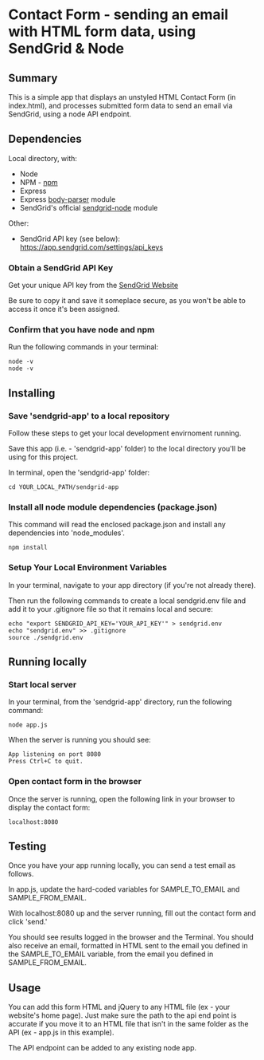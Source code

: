 # Contact Form - sending an email with HTML form data, using SendGrid & Node

## Summary

This is a simple app that displays an unstyled HTML Contact Form (in index.html), and processes submitted form data to send an email via SendGrid, using a node API endpoint.


## Dependencies

Local directory, with:
* Node
* NPM - [npm](https://www.npmjs.com/get-npm)
* Express
* Express [body-parser](https://www.npmjs.com/package/body-parser) module
* SendGrid's official [sendgrid-node](https://github.com/sendgrid/sendgrid-nodejs) module

Other:
* SendGrid API key (see below): https://app.sendgrid.com/settings/api_keys

### Obtain a SendGrid API Key

Get your unique API key from the [SendGrid Website](https://app.sendgrid.com/login?redirect_to=%2Fsettings%2Fapi_keys)

Be sure to copy it and save it someplace secure, as you won't be able to access it once it's been assigned.


### Confirm that you have node and npm

Run the following commands in your terminal:

```
node -v
node -v
```

## Installing

### Save 'sendgrid-app' to a local repository

Follow these steps to get your local development envirnoment running.

Save this app (i.e. - 'sendgrid-app' folder) to the local directory you'll be using for this project.

In terminal, open the 'sendgrid-app' folder:

```
cd YOUR_LOCAL_PATH/sendgrid-app
```

### Install all node module dependencies (package.json)

This command will read the enclosed package.json and install any dependencies into 'node_modules'.

```
npm install
```

### Setup Your Local Environment Variables

In your terminal, navigate to your app directory (if you're not already there).

Then run the following commands to create a local sendgrid.env file and add it to your .gitignore file so that it remains local and secure:

```
echo "export SENDGRID_API_KEY='YOUR_API_KEY'" > sendgrid.env
echo "sendgrid.env" >> .gitignore
source ./sendgrid.env

```


## Running locally

### Start local server

In your terminal, from the 'sendgrid-app' directory, run the following command:

```
node app.js

```

When the server is running you should see:

```
App listening on port 8080
Press Ctrl+C to quit.
```

### Open contact form in the browser

Once the server is running, open the following link in your browser to display the contact form:

```
localhost:8080

```

## Testing

Once you have your app running locally, you can send a test email as follows.

In app.js, update the hard-coded variables for SAMPLE_TO_EMAIL and SAMPLE_FROM_EMAIL.

With localhost:8080 up and the server running, fill out the contact form and click 'send.'

You should see results logged in the browser and the Terminal.  You should also receive an email, formatted in HTML sent to the email you defined in the SAMPLE_TO_EMAIL variable, from the email you defined in SAMPLE_FROM_EMAIL.


## Usage

You can add this form HTML and jQuery to any HTML file (ex - your website's home page).  Just make sure the path to the api end point is accurate if you move it to an HTML file that isn't in the same folder as the API (ex - app.js in this example).

The API endpoint can be added to any existing node app.
